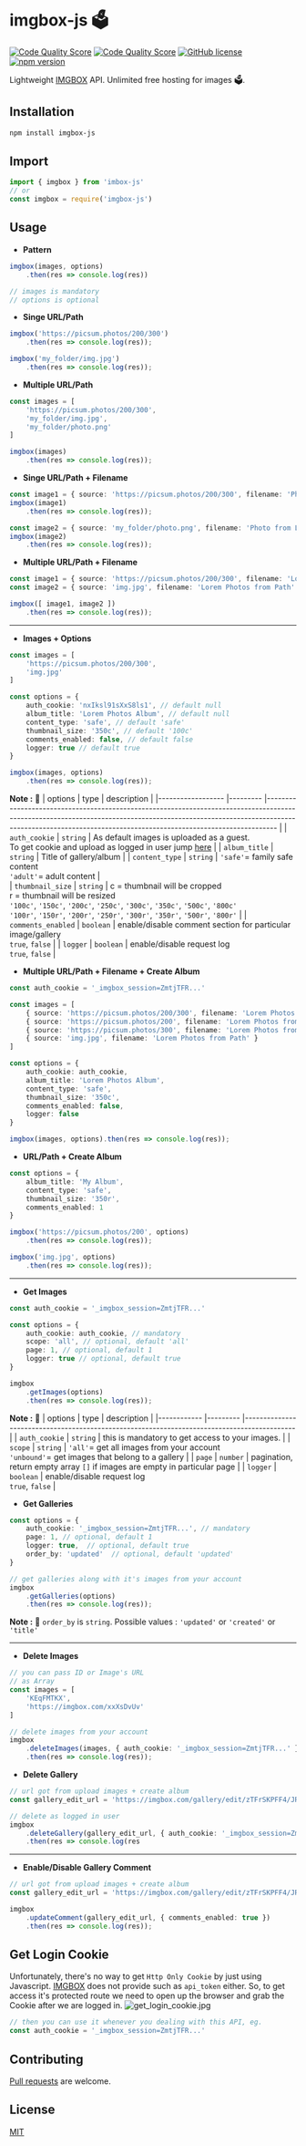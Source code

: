 # imgbox-js 🗳️
[![Code Quality Score](https://www.code-inspector.com/project/29187/status/svg)](https://frontend.code-inspector.com/public/project/29187/imgbox-js/dashboard)
[![Code Quality Score](https://www.code-inspector.com/project/29187/score/svg)](https://frontend.code-inspector.com/public/project/29187/imgbox-js/dashboard)
[![GitHub license](https://img.shields.io/github/license/empun/imgbox-js)](https://github.com/empun/imgbox-js/blob/main/LICENSE)
[![npm version](https://badge.fury.io/js/imgbox-js.svg)](https://badge.fury.io/js/imgbox-js)

Lightweight [IMGBOX](https://imgbox.com) API. Unlimited free hosting for images 🗳️.

## Installation

```bash
npm install imgbox-js
```

## Import

```ts
import { imgbox } from 'imbox-js'
// or
const imgbox = require('imgbox-js')
```

## Usage

- **Pattern**
```ts
imgbox(images, options)
    .then(res => console.log(res))

// images is mandatory
// options is optional
```

- **Singe URL/Path**
```ts
imgbox('https://picsum.photos/200/300')
    .then(res => console.log(res));

imgbox('my_folder/img.jpg')
    .then(res => console.log(res));
```

- **Multiple URL/Path**
```ts
const images = [
    'https://picsum.photos/200/300',
    'my_folder/img.jpg',
    'my_folder/photo.png'
]

imgbox(images)
    .then(res => console.log(res));
```

- **Singe URL/Path + Filename**
```ts
const image1 = { source: 'https://picsum.photos/200/300', filename: 'Photo from URL' }
imgbox(image1)
    .then(res => console.log(res));

const image2 = { source: 'my_folder/photo.png', filename: 'Photo from Local Path' }
imgbox(image2)
    .then(res => console.log(res));
```

- **Multiple URL/Path + Filename**
```ts
const image1 = { source: 'https://picsum.photos/200/300', filename: 'Lorem Photos from URL' }
const image2 = { source: 'img.jpg', filename: 'Lorem Photos from Path' }

imgbox([ image1, image2 ])
    .then(res => console.log(res));
```

---

- **Images + Options**
```ts
const images = [
    'https://picsum.photos/200/300',
    'img.jpg'
]

const options = {
    auth_cookie: 'nxIksl91sXxS8ls1', // default null 
    album_title: 'Lorem Photos Album', // default null 
    content_type: 'safe', // default 'safe' 
    thumbnail_size: '350c', // default '100c'
    comments_enabled: false, // default false 
    logger: true // default true 
}

imgbox(images, options)
    .then(res => console.log(res));
```

**Note :** 🚀
| options            | type      | description                                                                                                                                                                                                                                      |
|------------------  |---------  |---------------------------------------------------------------------------------------------------------------------------------------------------------------------------------------------------------------------------------------------     |
| `auth_cookie`      | `string`  | As default images is uploaded as a guest. <br />To get cookie and upload as logged in user jump [here](#get-login-cookie)                                                                                                |
| `album_title`      | `string`  | Title of gallery/album                                                                                                                                                                                                                           |
| `content_type`     | `string`  | `'safe'`= family safe content <br /> `'adult'`= adult content                                                                                                                                                                                    |   
| `thumbnail_size`   | `string`  | c = thumbnail will be cropped <br /> r = thumbnail will be resized <br />  `'100c'`, `'150c'`, `'200c'`, `'250c'`, `'300c'`, `'350c'`, `'500c'`, `'800c'` <br /> `'100r'`, `'150r'`, `'200r'`, `'250r'`, `'300r'`, `'350r'`, `'500r'`, `'800r'`  |
| `comments_enabled` | `boolean` | enable/disable comment section for particular image/gallery <br /> `true`, `false`                                                                                                                                                               |
| `logger`           | `boolean` | enable/disable request log <br /> `true`, `false`                                                                                                                                                                                                |


- **Multiple URL/Path + Filename + Create Album**
```ts
const auth_cookie = '_imgbox_session=ZmtjTFR...'

const images = [
    { source: 'https://picsum.photos/200/300', filename: 'Lorem Photos from URL' },
    { source: 'https://picsum.photos/200', filename: 'Lorem Photos from URL' },
    { source: 'https://picsum.photos/300', filename: 'Lorem Photos from URL' },
    { source: 'img.jpg', filename: 'Lorem Photos from Path' }
]

const options = {
    auth_cookie: auth_cookie,
    album_title: 'Lorem Photos Album',
    content_type: 'safe',
    thumbnail_size: '350c',
    comments_enabled: false,
    logger: false
}

imgbox(images, options).then(res => console.log(res));
```

- **URL/Path + Create Album**
```ts
const options = {
    album_title: 'My Album',
    content_type: 'safe',
    thumbnail_size: '350r',
    comments_enabled: 1
}

imgbox('https://picsum.photos/200', options)
    .then(res => console.log(res));

imgbox('img.jpg', options)
    .then(res => console.log(res));
```

---

- **Get Images**
```ts
const auth_cookie = '_imgbox_session=ZmtjTFR...'

const options = {
    auth_cookie: auth_cookie, // mandatory
    scope: 'all', // optional, default 'all'
    page: 1, // optional, default 1
    logger: true // optional, default true
}

imgbox
    .getImages(options)
    .then(res => console.log(res));
```

**Note :** 🚀
| options         | type      | description                                                                                       |
|------------     |---------  |--------------------------------------------------------------------------------------------       |
| `auth_cookie`   | `string`  | this is mandatory to get access to your images.                                                   |
| `scope`         | `string`  | `'all'`= get all images from your account <br /> `'unbound'`= get images that belong to a gallery |
| `page`          | `number`  | pagination, return empty array `[]` if images are empty in particular page                        |
| `logger`        | `boolean` | enable/disable request log <br /> `true`, `false`                                                 |   

- **Get Galleries**
```ts
const options = {
    auth_cookie: '_imgbox_session=ZmtjTFR...', // mandatory
    page: 1, // optional, default 1
    logger: true,  // optional, default true
    order_by: 'updated'  // optional, default 'updated'
}

// get galleries along with it's images from your account
imgbox
    .getGalleries(options)
    .then(res => console.log(res));
```

**Note :** 🚀
`order_by` is `string`. 
Possible values : `'updated'` or  `'created'` or  `'title'`

---

- **Delete Images**
```ts
// you can pass ID or Image's URL
// as Array 
const images = [
    'KEqFMTKX',
    'https://imgbox.com/xxXsDvUv'
]

// delete images from your account
imgbox
    .deleteImages(images, { auth_cookie: '_imgbox_session=ZmtjTFR...' })
    .then(res => console.log(res));
```

- **Delete Gallery**
```ts
// url got from upload images + create album
const gallery_edit_url = 'https://imgbox.com/gallery/edit/zTFrSKPFF4/JR0hdNWKEAeChDFi'

// delete as logged in user
imgbox
    .deleteGallery(gallery_edit_url, { auth_cookie: '_imgbox_session=ZmtjTFR...' })
    .then(res => console.log(res
```

---

- **Enable/Disable Gallery Comment**
```ts
// url got from upload images + create album
const gallery_edit_url = 'https://imgbox.com/gallery/edit/zTFrSKPFF4/JR0hdNWKEAeChDFi'

imgbox
    .updateComment(gallery_edit_url, { comments_enabled: true })
    .then(res => console.log(res));
```

## Get Login Cookie
Unfortunately, there's no way to get `Http Only Cookie` by just using Javascript. [IMGBOX](https://imgbox.com) does not provide such as `api_token` either. So, to get access it's protected route we need to open up the browser and grab the Cookie after we are logged in.
![get_login_cookie.jpg](cookie.png)

```ts
// then you can use it whenever you dealing with this API, eg.
const auth_cookie = '_imgbox_session=ZmtjTFR...'
```

## Contributing
[Pull requests](https://github.com/empun/imgbox-js/pulls) are welcome.

## License
[MIT](https://github.com/empun/imgbox-js/blob/main/LICENSE)
